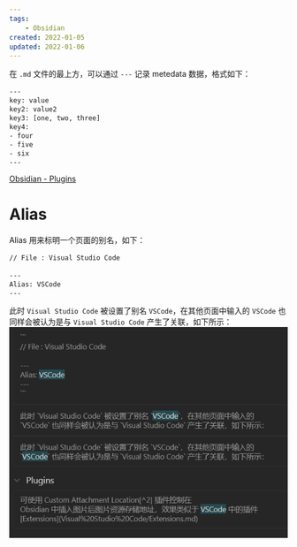 ```yaml
---
tags: 
    - Obsidian
created: 2022-01-05
updated: 2022-01-06
---
```


在 `.md` 文件的最上方，可以通过 `---` 记录 metedata 数据，格式如下：
```
---
key: value
key2: value2
key3: [one, two, three]
key4:
- four
- five
- six
---
```

[Obsidian - Plugins](Obsidian%20-%20Plugins.md)

# Alias

Alias 用来标明一个页面的别名，如下：
```
// File : Visual Studio Code

---
Alias: VSCode
---
```

此时 `Visual Studio Code` 被设置了别名 `VSCode`，在其他页面中输入的 `VSCode` 也同样会被认为是与 `Visual Studio Code` 产生了关联，如下所示：
![](assets/Obsidian%20-%20MetaData/image-20211122094352377.png)
